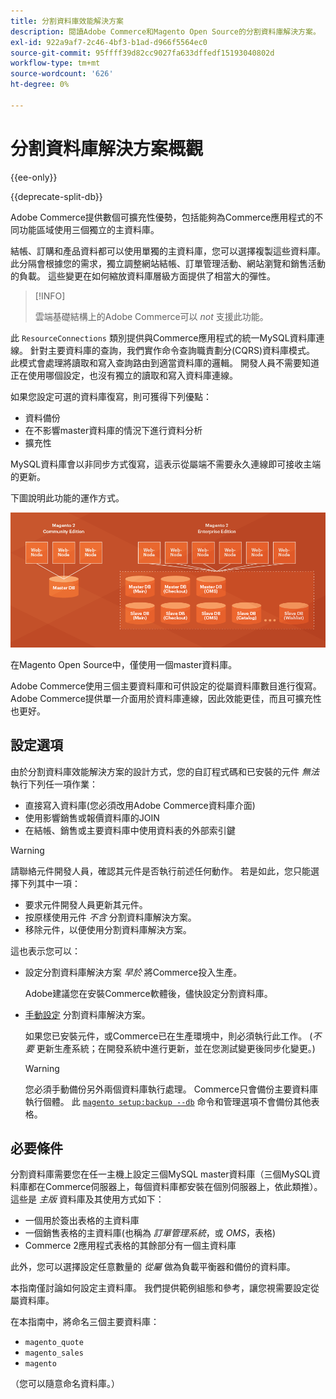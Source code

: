 ```yaml
---
title: 分割資料庫效能解決方案
description: 閱讀Adobe Commerce和Magento Open Source的分割資料庫解決方案。
exl-id: 922a9af7-2c46-4bf3-b1ad-d966f5564ec0
source-git-commit: 95ffff39d82cc9027fa633dffedf15193040802d
workflow-type: tm+mt
source-wordcount: '626'
ht-degree: 0%

---
```


# 分割資料庫解決方案概觀

{{ee-only}}

{{deprecate-split-db}}

Adobe Commerce提供數個可擴充性優勢，包括能夠為Commerce應用程式的不同功能區域使用三個獨立的主資料庫。

結帳、訂購和產品資料都可以使用單獨的主資料庫，您可以選擇複製這些資料庫。 此分隔會根據您的需求，獨立調整網站結帳、訂單管理活動、網站瀏覽和銷售活動的負載。 這些變更在如何縮放資料庫層級方面提供了相當大的彈性。

>[!INFO]
>
>雲端基礎結構上的Adobe Commerce可以 _not_ 支援此功能。

此 `ResourceConnections` 類別提供與Commerce應用程式的統一MySQL資料庫連線。 針對主要資料庫的查詢，我們實作命令查詢職責劃分(CQRS)資料庫模式。 此模式會處理將讀取和寫入查詢路由到適當資料庫的邏輯。 開發人員不需要知道正在使用哪個設定，也沒有獨立的讀取和寫入資料庫連線。

如果您設定可選的資料庫復寫，則可獲得下列優點：

- 資料備份
- 在不影響master資料庫的情況下進行資料分析
- 擴充性

MySQL資料庫會以非同步方式復寫，這表示從屬端不需要永久連線即可接收主端的更新。

下圖說明此功能的運作方式。

![Adobe Commerce使用不同的資料庫來儲存表格](../../assets/configuration/split-db-diagram-ee.png)

在Magento Open Source中，僅使用一個master資料庫。

Adobe Commerce使用三個主要資料庫和可供設定的從屬資料庫數目進行復寫。 Adobe Commerce提供單一介面用於資料庫連線，因此效能更佳，而且可擴充性也更好。

## 設定選項

由於分割資料庫效能解決方案的設計方式，您的自訂程式碼和已安裝的元件 _無法_ 執行下列任一項作業：

- 直接寫入資料庫(您必須改用Adobe Commerce資料庫介面)
- 使用影響銷售或報價資料庫的JOIN
- 在結帳、銷售或主要資料庫中使用資料表的外部索引鍵

>[!WARNING]
>
>請聯絡元件開發人員，確認其元件是否執行前述任何動作。 若是如此，您只能選擇下列其中一項：
>
>- 要求元件開發人員更新其元件。
>- 按原樣使用元件 _不含_ 分割資料庫解決方案。
>- 移除元件，以便使用分割資料庫解決方案。


這也表示您可以：

- 設定分割資料庫解決方案 _早於_ 將Commerce投入生產。

   Adobe建議您在安裝Commerce軟體後，儘快設定分割資料庫。

- [手動設定](multi-master-manual.md) 分割資料庫解決方案。

   如果您已安裝元件，或Commerce已在生產環境中，則必須執行此工作。 (_不要_ 更新生產系統；在開發系統中進行更新，並在您測試變更後同步化變更。)

   >[!WARNING]
   >
   >您必須手動備份另外兩個資料庫執行處理。 Commerce只會備份主要資料庫執行個體。 此 [`magento setup:backup --db`](../../installation/tutorials/backup.md) 命令和管理選項不會備份其他表格。

## 必要條件

分割資料庫需要您在任一主機上設定三個MySQL master資料庫（三個MySQL資料庫都在Commerce伺服器上，每個資料庫都安裝在個別伺服器上，依此類推）。 這些是 _主版_ 資料庫及其使用方式如下：

- 一個用於簽出表格的主資料庫
- 一個銷售表格的主資料庫(也稱為 _訂單管理系統_，或 _OMS_，表格)
- Commerce 2應用程式表格的其餘部分有一個主資料庫

此外，您可以選擇設定任意數量的 _從屬_ 做為負載平衡器和備份的資料庫。

本指南僅討論如何設定主資料庫。 我們提供範例組態和參考，讓您視需要設定從屬資料庫。

在本指南中，將命名三個主要資料庫：

- `magento_quote`
- `magento_sales`
- `magento`

（您可以隨意命名資料庫。）
